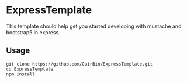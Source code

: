 # ExpressTemplate
This template should help get you started developing with mustache and bootstrap5 in express.

## Usage
```shell
git clone https://github.com/CairBin/ExpressTemplate.git
cd ExpressTemplate
npm install
```